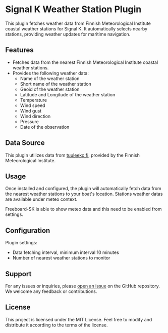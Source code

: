 # Signal K Weather Station Plugin

This plugin fetches weather data from Finnish Meteorological Institute coastal weather stations for Signal K. It automatically selects nearby stations, providing weather updates for maritime navigation.

## Features

- Fetches data from the nearest Finnish Meteorological Institute coastal weather stations.
- Provides the following weather data:
  - Name of the weather station
  - Short name of the weather station
  - Geoid of the weather station
  - Latitude and Longitude of the weather station
  - Temperature
  - Wind speed
  - Wind gust
  - Wind direction
  - Pressure
  - Date of the observation

## Data Source

This plugin utilizes data from [tuuleeko.fi](https://tuuleeko.fi), provided by the Finnish Meteorological Institute.

## Usage

Once installed and configured, the plugin will automatically fetch data from the nearest weather stations to your boat's location. Stations weather datas are available under meteo context.

Freeboard-SK is able to show meteo data and this need to be enabled from settings.

## Configuration

Plugin settings:

- Data fetching interval, minimum interval 10 minutes 
- Number of nearest weather stations to monitor

## Support

For any issues or inquiries, please [open an issue](https://github.com/KEGustafsson/signalk-net-weather-finland/issues) on the GitHub repository. We welcome any feedback or contributions.

## License

This project is licensed under the MIT License. Feel free to modify and distribute it according to the terms of the license.
